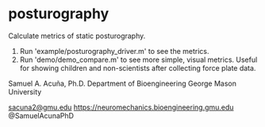 # posturography
Calculate metrics of static posturography.

1. Run 'example/posturography_driver.m' to see the metrics.
2. Run 'demo/demo_compare.m' to see more simple, visual metrics. Useful for showing children and non-scientists after collecting force plate data.


Samuel A. Acuña, Ph.D.
Department of Bioengineering
George Mason University 

sacuna2@gmu.edu
https://neuromechanics.bioengineering.gmu.edu
@SamuelAcunaPhD
